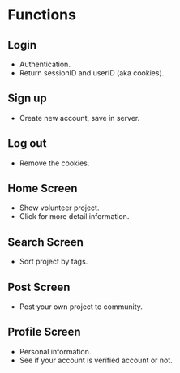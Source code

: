 # Functions
## Login
- Authentication.
- Return sessionID and userID (aka cookies).
## Sign up
- Create new account, save in server.
## Log out
- Remove the cookies.
## Home Screen
- Show volunteer project.
- Click for more detail information.
## Search Screen
- Sort project by tags.
## Post Screen
- Post your own project to community.
## Profile Screen
- Personal information.
- See if your account is verified account or not.
